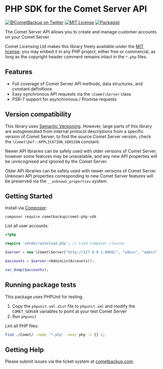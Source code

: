 # PHP SDK for the Comet Server API

[![@CometBackup on Twitter](http://img.shields.io/badge/twitter-%40CometBackup-blue.svg?style=flat)](https://twitter.com/CometBackup)
[![MIT License](https://img.shields.io/packagist/l/cometbackup/comet-php-sdk.svg)](https://packagist.org/packages/cometbackup/comet-php-sdk)
[![Packagist](https://img.shields.io/packagist/v/cometbackup/comet-php-sdk.svg)](https://packagist.org/packages/cometbackup/comet-php-sdk)

The Comet Server API allows you to create and manage customer accounts on your Comet Server.

Comet Licensing Ltd makes this library freely available under the [MIT license](https://spdx.org/licenses/MIT.html); you may embed it in any PHP project, either free or commercial, as long as the copyright header comment remains intact in the `*.php` files.

## Features

- Full coverage of Comet Server API methods, data structures, and constant definitions
- Easy synchronous API requests via the `\Comet\Server` class
- PSR-7 support for asynchronous / Promise requests

## Version compatibility

This library uses [Semantic Versioning](https://semver.org/). However, large parts of this library are autogenerated from internal protocol descriptions from a specific version of Comet Server; to find the source Comet Server version, check the `\Comet\Def::APPLICATION_VERSION` constant.

Newer API libraries can be safely used with older versions of Comet Server, however some features may be unavailable, and any new API properties will be unrecognised and ignored by the Comet Server.

Older API libraries can be safely used with newer versions of Comet Server. Unknown API properties corresponding to new Comet Server features will be preserved via the `__unknown_properties` system.

## Getting Started

Install via [Composer](https://getcomposer.org/):

```shell
composer require cometbackup/comet-php-sdk
```

List all user accounts:

```php
<?php

require 'vendor/autoload.php'; // Load Composer classes

$server = new \Comet\Server("http://127.0.0.1:8060/", "admin", "admin");

$accounts = $server->AdminListAccounts();

var_dump($accounts);
```

## Running package tests

This package uses PHPUnit for testing.

1. Copy the `phpunit.xml.dist` file to `phpunit.xml` and modify the `COMET_SERVER` variables to point at your test Comet Server
2. Run `phpunit`

Lint all PHP files:

```bash
find ./Comet/ -name '*.php' -exec php -l {} \;
```

## Getting Help

Please submit issues via the ticket system at [cometbackup.com](https://cometbackup.com/).
